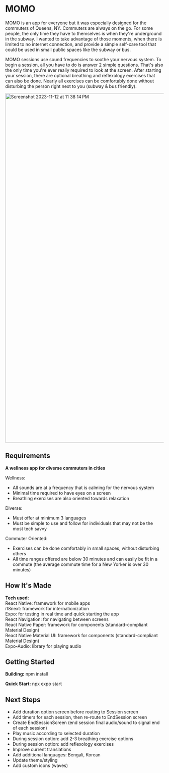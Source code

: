 # MOMO

MOMO is an app for everyone but it was especially designed for the commuters of Queens, NY. Commuters are always on the go. For some people, the only time they have to themselves is when they're underground in the subway. I wanted to take advantage of those moments, when there is limited to no internet connection, and provide a simple self-care tool that could be used in small public spaces like the subway or bus.

MOMO sessions use sound frequencies to soothe your nervous system. To begin a session, all you have to do is answer 2 simple questions. That's also the only time you're ever really required to look at the screen. After starting your session, there are optional breathing and reflexology exercises that can also be done. Nearly all exercises can be comfortably done without disturbing the person right next to you (subway & bus friendly).


<img width="1106" alt="Screenshot 2023-11-12 at 11 38 14 PM" src="https://github.com/jazfeijoo/Momo/assets/61634471/84d0a3c6-3991-41ae-8aea-49bb316f39ee">

## Requirements
**A wellness app for diverse commuters in cities**

Wellness: 
- All sounds are at a frequency that is calming for the nervous system
- Minimal time required to have eyes on a screen
- Breathing exercises are also oriented towards relaxation
  
Diverse:
- Must offer at minimum 3 languages
- Must be simple to use and follow for individuals that may not be the most tech savvy 

Commuter Oriented:
- Exercises can be done comfortably in small spaces, without disturbing others
- All time ranges offered are below 30 minutes and can easily be fit in a commute (the average commute time for a New Yorker is over 30 minutes)
## How It's Made

**Tech used:**\
React Native: framework for mobile apps\
i18next: framework for internationization\
Expo: for testing in real time and quick starting the app\
React Navigation: for navigating between screens\
React Native Paper: framework for components (standard-compliant Material Design)\
React Native Material UI: framework for components (standard-compliant Material Design)\
Expo-Audio: library for playing audio

## Getting Started

**Building:**
npm install

**Quick Start:**
npx expo start

## Next Steps
- Add duration option screen before routing to Session screen
- Add timers for each session, then re-route to EndSession screen
- Create EndSessionScreen (end session final audio/sound to signal end of each session)
- Play music according to selected duration
- During session option: add 2-3 breathing exercise options
- During session option: add reflexology exercises
- Improve current translations 
- Add additional languages: Bengali, Korean
- Update theme/styling
- Add custom icons (waves)
